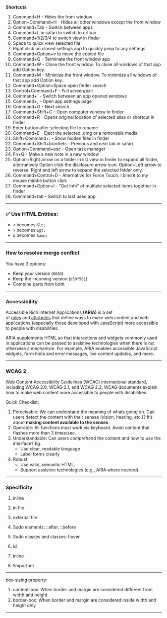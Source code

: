 **Shortcuts**
1. Command+H - Hides the front window
2. Option+Command+H - Hides all other windows except the front window
3. Command+Tab - Switch between apps
4. Command+L in safari to switch to url bar
5. Command+1/2/3/4 to switch view in finder
6. Space to quick view selected file
7. Right click on closed settings app to quickly jump to any settings
8. Command+Option+v to move the copied file
9. Command+Q - Terminate the front window app
10. Command+W - Close the front window. To close all windows of that app add Option key.
11. Command+M - Minimize the front window. To minimize all windows of that app add Option key.
12. Command+Option+Space open finder search
13. Control+Command+F - Full screen/exit
14. Command+` - Switch between an app opened windows
15. Command+, - Open app settings page
16. Command+G - Next search
17. Command+Shift+C - Open computer window in finder
18. Command+R - Opens original location of selected alias or shortcut in finder
19. Enter button after selecting file to rename
20. Command+E - Eject the selected .dmg or a removable media
21. Shift+Command+. - Show hidden files in finder
22. Command+Shift+brackets - Previous and next tab in safari
23. Option+Command+esc - Open task manager
24. Fn+Q - Make a new note in a new window
25. Option+Right arrow on a folder in list view in finder to expand all folder, alternatively Option click the disclosure arrow icon. Option+Left arrow to reverse. Right and left arrow to expand the selected folder only.
26. Command+Control+D - Alternative for Force Touch. I bind it to my mouse middle button click
27. Command+Option+I - “Get Info” of multiple selected items together in finder
28. Command+tab - Switch to last used app

---

### ✅ Use HTML Entities:

- `<` becomes `&lt;`
- `>` becomes `&gt;`
- `&` becomes `&amp;`

---

### How to resolve merge conflict

You have 3 options:

- Keep your version (`HEAD`)
- Keep the incoming version (`d39f561`)
- Combine parts from both

---


### Accessibility

Accessible Rich Internet Applications **(ARIA)** is a set of [roles](https://developer.mozilla.org/en-US/docs/Web/Accessibility/ARIA/Reference/Roles) and [attributes](https://developer.mozilla.org/en-US/docs/Web/Accessibility/ARIA/Reference/Attributes) that define ways to make web content and web applications (especially those developed with JavaScript) more accessible to people with disabilities.

ARIA supplements HTML so that interactions and widgets commonly used in applications can be passed to assistive technologies when there is not otherwise a mechanism. For example, ARIA enables accessible JavaScript widgets, form hints and error messages, live content updates, and more.

---

### WCAG 2

Web Content Accessibility Guidelines (WCAG) international standard, including WCAG 2.0, WCAG 2.1, and WCAG 2.2. WCAG documents explain how to make web content more accessible to people with disabilities.

Quick Checklist:

1. Perceivable: We can understand the meaning of whats going on. Can users detect the content with their senses (vision, hearing, etc.)? It’s about **making content available to the senses**.
2. Operable: All functions must work via keyboard. Avoid content that flashes more than 3 times/sec.
3. Understandable: Can users *comprehend* the content and how to use the interface? Eg.
    - Use clear, readable language
    - Label forms clearly
4. Robust
    - Use valid, semantic HTML.
    - Support assistive technologies (e.g., ARIA where needed).

---

### Specificity

1. inline
2. in file
3. external file

1. Sudo elements:    ::after,  ::before
2. Sudo classes and classes: hover
3. id
4. inline
5. !important

---

box-sizing property: 

1. content-box: When border and margin are considered different from width and height.
2. border-box: When border and margin are considered inside width and height only

---